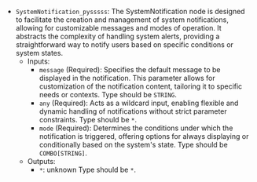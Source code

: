 - `SystemNotification_pysssss`: The SystemNotification node is designed to facilitate the creation and management of system notifications, allowing for customizable messages and modes of operation. It abstracts the complexity of handling system alerts, providing a straightforward way to notify users based on specific conditions or system states.
    - Inputs:
        - `message` (Required): Specifies the default message to be displayed in the notification. This parameter allows for customization of the notification content, tailoring it to specific needs or contexts. Type should be `STRING`.
        - `any` (Required): Acts as a wildcard input, enabling flexible and dynamic handling of notifications without strict parameter constraints. Type should be `*`.
        - `mode` (Required): Determines the conditions under which the notification is triggered, offering options for always displaying or conditionally based on the system's state. Type should be `COMBO[STRING]`.
    - Outputs:
        - `*`: unknown Type should be `*`.
